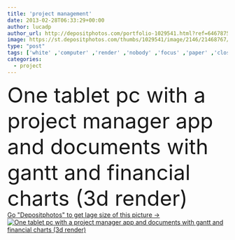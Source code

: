 ```yaml
---
title: 'project management'
date: 2013-02-28T06:33:29+00:00
author: lucadp
author_url: http://depositphotos.com/portfolio-1029541.html?ref=64678756
image: https://st.depositphotos.com/thumbs/1029541/image/2146/21468767/api_thumb_450.jpg?forcejpeg=true
type: "post"
tags: ['white' ,'computer' ,'render' ,'nobody' ,'focus' ,'paper' ,'closeup' ,'business' ,'equipment' ,'financial' ,'market' ,'one' ,'black' ,'technology' ,'3d' ,'modern' ,'concept' ,'office' ,'structure' ,'mobile' ,'mobility' ,'digital' ,'manager' ,'with' ,'pc' ,'occupation' ,'work' ,'tool' ,'pen' ,'document' ,'finance' ,'project' ,'strategy' ,'marketing' ,'tablet' ,'plan' ,'report' ,'improvement' ,'control' ,'organization' ,'graph' ,'management' ,'chart' ,'schedule' ,'deadline' ,'scheme' ,'programming' ,'projection' ,'documents' ,'organize' ]
categories: 
  - project
---
```

<div aling="center">
            <font size="60"> One tablet pc with a project manager app and documents with gantt and financial charts (3d render)</font>   
</div>
<div>
    <a href='https://depositphotos.com/21468767/stock-photo-project-management.html?ref=64678756' target=_blank > Go "Depositphotos" to get lage size of this picture ->
        <img href='https://depositphotos.com/21468767/stock-photo-project-management.html?ref=64678756' src='https://st.depositphotos.com/1029541/2146/i/950/depositphotos_21468767-stock-photo-project-management.jpg?forcejpeg=true' alt='One tablet pc with a project manager app and documents with gantt and financial charts (3d render)' >
    </a>
</div>

